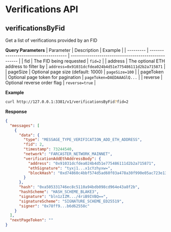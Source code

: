 # Verifications API

## verificationsByFid

Get a list of verifications provided by an FID

**Query Parameters**
| Parameter | Description                           | Example                                              |
| --------- | ------------------------------------- | ---------------------------------------------------- |
| fid       | The FID being requested               | `fid=2`                                              |
| address   | The optional ETH address to filter by | `address=0x91031dcfdea024b4d51e775486111d2b2a715871` |
| pageSize  | Optional page size (default: 1000)   | `pageSize=100`                                       |
| pageToken | Optional page token for pagination   | `pageToken=DAEDAAAGlQ...`                            |
| reverse   | Optional reverse order flag          | `reverse=true`                                       |

**Example**

```bash
curl http://127.0.0.1:3381/v1/verificationsByFid?fid=2
```

**Response**

```json
{
  "messages": [
    {
      "data": {
        "type": "MESSAGE_TYPE_VERIFICATION_ADD_ETH_ADDRESS",
        "fid": 2,
        "timestamp": 73244540,
        "network": "FARCASTER_NETWORK_MAINNET",
        "verificationAddEthAddressBody": {
          "address": "0x91031dcfdea024b4d51e775486111d2b2a715871",
          "ethSignature": "tyxj1...x1cYzhyxw=",
          "blockHash": "0xd74860c4bbf574d5ad60f03a478a30f990e05ac723e138a5c860cdb3095f4296"
        }
      },
      "hash": "0xa505331746ec8c5110a94bdb098cd964e43a8f2b",
      "hashScheme": "HASH_SCHEME_BLAKE3",
      "signature": "bln1zIZM.../4riB9IVBQ==",
      "signatureScheme": "SIGNATURE_SCHEME_ED25519",
      "signer": "0x78ff9...b6d62558c"
    }
  ],
  "nextPageToken": ""
}
```
